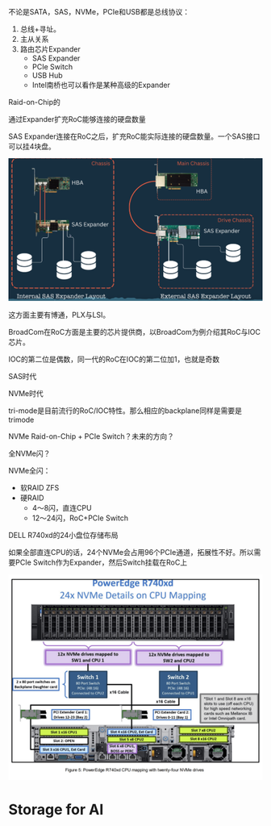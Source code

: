 不论是SATA，SAS，NVMe，PCIe和USB都是总线协议：

1. 总线+寻址。
2. 主从关系
3. 路由芯片Expander
   - SAS Expander
   - PCIe Switch
   - USB Hub
   - Intel南桥也可以看作是某种高级的Expander



Raid-on-Chip的



通过Expander扩充RoC能够连接的硬盘数量



SAS Expander连接在RoC之后，扩充RoC能实际连接的硬盘数量。一个SAS接口可以挂4块盘。

![image-20240914091805192](assets/image-20240914091805192.png)



这方面主要有博通，PLX与LSI。



BroadCom在RoC方面是主要的芯片提供商，以BroadCom为例介绍其RoC与IOC芯片。

IOC的第二位是偶数，同一代的RoC在IOC的第二位加1，也就是奇数



SAS时代



NVMe时代



tri-mode是目前流行的RoC/IOC特性。那么相应的backplane同样是需要是trimode



NVMe Raid-on-Chip + PCIe Switch？未来的方向？

全NVMe闪？

NVMe全闪：

- 软RAID ZFS
- 硬RAID
  - 4～8闪，直连CPU
  - 12～24闪，RoC+PCIe Switch



DELL R740xd的24小盘位存储布局



如果全部直连CPU的话，24个NVMe会占用96个PCIe通道，拓展性不好。所以需要PCIe Switch作为Expander，然后Switch挂载在RoC上

![r/Dell - Figure 3](assets/s1qnuuqm11e91.png)





# Storage for AI

